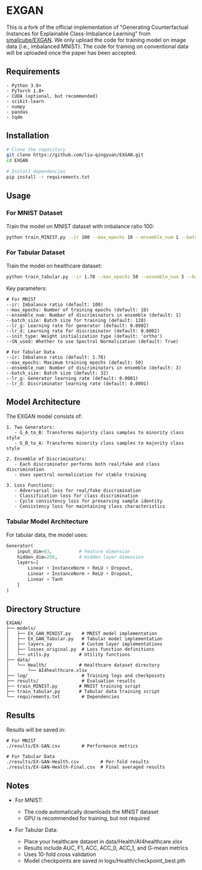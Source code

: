 # EXGAN
This is a fork of the official implementation of "Generating Counterfactual Instances for Explainable Class-Imbalance Learning" from [smallcube/EXGAN](https://github.com/smallcube/EXGAN). We only upload the code for training model on image data (i.e., imbalanced MNIST).
The code for training on conventional data will be uploaded once the paper has been accepted.

## Requirements
```
- Python 3.8+
- PyTorch 1.8+
- CUDA (optional, but recommended)
- scikit-learn
- numpy
- pandas
- tqdm
```

## Installation
```bash
# Clone the repository
git clone https://github.com/liu-qingyuan/EXGAN.git
cd EXGAN

# Install dependencies
pip install -r requirements.txt
```

## Usage

### For MNIST Dataset
Train the model on MNIST dataset with imbalance ratio 100:
```bash
python train_MINIST.py --ir 100 --max_epochs 10 --ensemble_num 1 --batch_size 128
```

### For Tabular Dataset
Train the model on healthcare dataset:
```bash
python train_tabular.py --ir 1.78 --max_epochs 50 --ensemble_num 3 --batch_size 32 --lr_g 0.0001 --lr_d 0.0001
```

Key parameters:
```
# For MNIST
--ir: Imbalance ratio (default: 100)
--max_epochs: Number of training epochs (default: 10)
--ensemble_num: Number of discriminators in ensemble (default: 1)
--batch_size: Batch size for training (default: 128)
--lr_g: Learning rate for generator (default: 0.0002)
--lr_d: Learning rate for discriminator (default: 0.0002)
--init_type: Weight initialization type (default: 'ortho')
--SN_used: Whether to use Spectral Normalization (default: True)

# For Tabular Data
--ir: Imbalance ratio (default: 1.78)
--max_epochs: Maximum training epochs (default: 50)
--ensemble_num: Number of discriminators in ensemble (default: 3)
--batch_size: Batch size (default: 32)
--lr_g: Generator learning rate (default: 0.0001)
--lr_d: Discriminator learning rate (default: 0.0001)
```

## Model Architecture
The EXGAN model consists of:
```
1. Two Generators:
   - G_A_to_B: Transforms majority class samples to minority class style
   - G_B_to_A: Transforms minority class samples to majority class style

2. Ensemble of Discriminators:
   - Each discriminator performs both real/fake and class discrimination
   - Uses spectral normalization for stable training

3. Loss Functions:
   - Adversarial loss for real/fake discrimination
   - Classification loss for class discrimination
   - Cycle consistency loss for preserving sample identity
   - Consistency loss for maintaining class characteristics
```

### Tabular Model Architecture
For tabular data, the model uses:
```python
Generator(
    input_dim=63,          # Feature dimension
    hidden_dim=256,        # Hidden layer dimension
    layers=[
        Linear + InstanceNorm + ReLU + Dropout,
        Linear + InstanceNorm + ReLU + Dropout,
        Linear + Tanh
    ]
)
```

## Directory Structure
```
EXGAN/
├── models/
│   ├── EX_GAN_MINIST.py    # MNIST model implementation
│   ├── EX_GAN_Tabular.py   # Tabular model implementation
│   ├── layers.py           # Custom layer implementations
│   ├── losses_original.py  # Loss function definitions
│   └── utils.py           # Utility functions
├── data/
│   └── Health/            # Healthcare dataset directory
│       └── AI4healthcare.xlsx
├── log/                    # Training logs and checkpoints
├── results/                # Evaluation results
├── train_MINIST.py        # MNIST training script
├── train_tabular.py       # Tabular data training script
└── requirements.txt        # Dependencies
```

## Results
Results will be saved in:
```
# For MNIST
./results/EX-GAN.csv        # Performance metrics

# For Tabular Data
./results/EX-GAN-Health.csv        # Per-fold results
./results/EX-GAN-Health-Final.csv  # Final averaged results
```

## Notes
- For MNIST:
  - The code automatically downloads the MNIST dataset
  - GPU is recommended for training, but not required

- For Tabular Data:
  - Place your healthcare dataset in data/Health/AI4healthcare.xlsx
  - Results include AUC, F1, ACC, ACC_0, ACC_1, and G-mean metrics
  - Uses 10-fold cross validation
  - Model checkpoints are saved in logs/Health/checkpoint_best.pth

